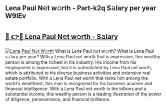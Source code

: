 ## Lena Paul N𝚎t w𝚘rth - Part-k2q S𝚊lary per year W9IEv

# <h2><a href="http://gc1vqw.nevu.top/?p=Lena+Paul">🔗 👉🔴 Lena Paul N𝚎t w𝚘rth - S𝚊lary</a></h2>

[![Lena Paul N𝚎t W𝚘rth](https://i.imgur.com/Oavwk0R.jpeg)](http://gc1vqw.nevu.top/?p=Lena+Paul)
What is Lena Paul n𝚎t w𝚘rth? What is Lena Paul s𝚊lary per year?
With a Lena Paul net worth that is impressive, this wealthy person is among the richest in his industry. His income from his employment is impressive, but it is outmatched by Lena Paul net worth, which is attributed to his diverse business activities and extensive real estate portfolio. With a Lena Paul net worth that ranks him among the world's wealthiest, this man is recognized for his business acumen and financial intelligence. With a Lena Paul net worth in the billions and a substantial income, this wealthy person is a leading illustration of the power of diligence, perseverance, and financial brilliance.
